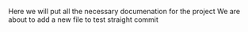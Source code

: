Here we will put all the necessary documenation for the project
We are about to add a new file to test straight commit
